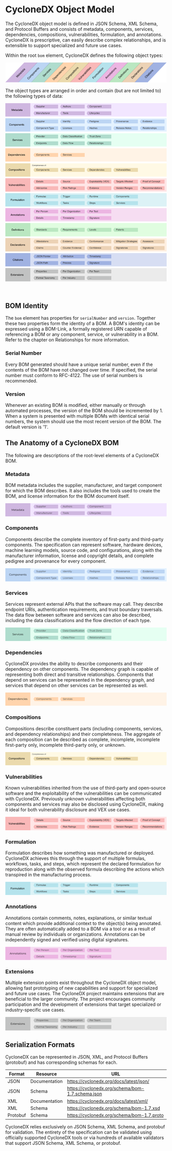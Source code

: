# CycloneDX Object Model
The CycloneDX object model is defined in JSON Schema, XML Schema, and Protocol Buffers and consists of metadata,
components, services, dependencies, compositions, vulnerabilities, formulation, and annotations. CycloneDX is
prescriptive, can easily describe complex relationships, and is extensible to support specialized and future use cases.

Within the root `bom` element, CycloneDX defines the following object types:

![BOM Metadata](../../images/Object-Model/CycloneDX-Object-Type-Overview.svg)

The object types are arranged in order and contain (but are not limited to) the following types of data:

![CycloneDX Object Model](../../images/CycloneDX-Object-Model-Swimlane.svg)

<div style="page-break-after: always; visibility: hidden">
\newpage
</div>

## BOM Identity
The `bom` element has properties for `serialNumber` and `version`. Together these two properties form the
identity of a BOM. A BOM's identity can be expressed using a BOM-Link, a formally registered URN capable of referencing
a BOM or any component, service, or vulnerability in a BOM. Refer to the chapter on Relationships for more information.

### Serial Number
Every BOM generated should have a unique serial number, even if the contents of the BOM have not changed over time.
If specified, the serial number must conform to RFC-4122. The use of serial numbers is recommended.

### Version
Whenever an existing BOM is modified, either manually or through automated processes, the version of the BOM should be
incremented by 1. When a system is presented with multiple BOMs with identical serial numbers, the system should use
the most recent version of the BOM. The default version is '1'.

## The Anatomy of a CycloneDX BOM
The following are descriptions of the root-level elements of a CycloneDX BOM.

### Metadata
BOM metadata includes the supplier, manufacturer, and target component for which the BOM describes. It also includes
the tools used to create the BOM, and license information for the BOM document itself.

![Metadata](../../images/Object-Model/Metadata.svg)

### Components
Components describe the complete inventory of first-party and third-party components. The specification can represent
software, hardware devices, machine learning models, source code, and configurations, along with the manufacturer
information, license and copyright details, and complete pedigree and provenance for every component.

![Components](../../images/Object-Model/Components.svg)

### Services
Services represent external APIs that the software may call. They describe endpoint URIs, authentication
requirements, and trust boundary traversals. The data flow between software and services can also be described,
including the data classifications and the flow direction of each type.

![Services](../../images/Object-Model/Services.svg)

### Dependencies
CycloneDX provides the ability to describe components and their dependency on other components. The dependency graph is
capable of representing both direct and transitive relationships. Components that depend on services can be represented
in the dependency graph, and services that depend on other services can be represented as well.

![Dependencies](../../images/Object-Model/Dependencies.svg)

### Compositions
Compositions describe constituent parts (including components, services, and dependency relationships) and their
completeness. The aggregate of each composition can be described as complete, incomplete, incomplete first-party only,
incomplete third-party only, or unknown.

![Compositions](../../images/Object-Model/Compositions.svg)

### Vulnerabilities
Known vulnerabilities inherited from the use of third-party and open-source software and the exploitability of the
vulnerabilities can be communicated with CycloneDX. Previously unknown vulnerabilities affecting both components and
services may also be disclosed using CycloneDX, making it ideal for both vulnerability disclosure and VEX use cases.

![Vulnerabilities](../../images/Object-Model/Vulnerabilities.svg)

### Formulation
Formulation describes how something was manufactured or deployed. CycloneDX achieves this through the support of multiple
formulas, workflows, tasks, and steps, which represent the declared formulation for reproduction along with the observed
formula describing the actions which transpired in the manufacturing process.

![Formulation](../../images/Object-Model/Formulation.svg)

### Annotations
Annotations contain comments, notes, explanations, or similar textual content which provide additional context to the
object(s) being annotated. They are often automatically added to a BOM via a tool or as a result of manual review by
individuals or organizations. Annotations can be independently signed and verified using digital signatures.

![Annotations](../../images/Object-Model/Annotations.svg)

### Extensions
Multiple extension points exist throughout the CycloneDX object model, allowing fast prototyping of new capabilities and
support for specialized and future use cases. The CycloneDX project maintains extensions that are beneficial to the
larger community. The project encourages community participation and the development of extensions that target specialized
or industry-specific use cases.

![Extensions](../../images/Object-Model/Extensions.svg)

## Serialization Formats
CycloneDX can be represented in JSON, XML, and Protocol Buffers (protobuf) and has corresponding schemas for each.

| **Format** | **Resource**  | **URL**                                          |
|------------|---------------|--------------------------------------------------|
| JSON       | Documentation | https://cyclonedx.org/docs/latest/json/          |
| JSON       | Schema        | https://cyclonedx.org/schema/bom-1.7.schema.json |
| XML        | Documentation | https://cyclonedx.org/docs/latest/xml/           |
| XML        | Schema        | https://cyclonedx.org/schema/bom-1.7.xsd         |
| Protobuf   | Schema        | https://cyclonedx.org/schema/bom-1.7.proto       |


CycloneDX relies exclusively on JSON Schema, XML Schema, and protobuf for validation. The entirety of the specification
can be validated using officially supported CycloneDX tools or via hundreds of available validators that support JSON
Schema, XML Schema, or protobuf.

<div style="page-break-after: always; visibility: hidden">
\newpage
</div>
